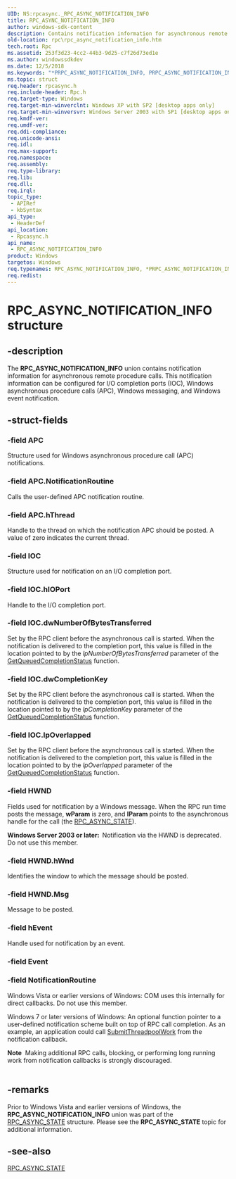 ```yaml
---
UID: NS:rpcasync._RPC_ASYNC_NOTIFICATION_INFO
title: RPC_ASYNC_NOTIFICATION_INFO
author: windows-sdk-content
description: Contains notification information for asynchronous remote procedure calls. This notification information can be configured for I/O completion ports (IOC), Windows asynchronous procedure calls (APC), Windows messaging, and Windows event notification.
old-location: rpc\rpc_async_notification_info.htm
tech.root: Rpc
ms.assetid: 253f3d23-4cc2-44b3-9d25-c7f26d73ed1e
ms.author: windowssdkdev
ms.date: 12/5/2018
ms.keywords: "*PRPC_ASYNC_NOTIFICATION_INFO, PRPC_ASYNC_NOTIFICATION_INFO, PRPC_ASYNC_NOTIFICATION_INFO union pointer [RPC], RPC_ASYNC_NOTIFICATION_INFO, RPC_ASYNC_NOTIFICATION_INFO union [RPC], rpc.rpc_async_notification_info, rpcasync/PRPC_ASYNC_NOTIFICATION_INFO, rpcasync/RPC_ASYNC_NOTIFICATION_INFO"
ms.topic: struct
req.header: rpcasync.h
req.include-header: Rpc.h
req.target-type: Windows
req.target-min-winverclnt: Windows XP with SP2 [desktop apps only]
req.target-min-winversvr: Windows Server 2003 with SP1 [desktop apps only]
req.kmdf-ver: 
req.umdf-ver: 
req.ddi-compliance: 
req.unicode-ansi: 
req.idl: 
req.max-support: 
req.namespace: 
req.assembly: 
req.type-library: 
req.lib: 
req.dll: 
req.irql: 
topic_type:
 - APIRef
 - kbSyntax
api_type:
 - HeaderDef
api_location:
 - Rpcasync.h
api_name:
 - RPC_ASYNC_NOTIFICATION_INFO
product: Windows
targetos: Windows
req.typenames: RPC_ASYNC_NOTIFICATION_INFO, *PRPC_ASYNC_NOTIFICATION_INFO
req.redist: 
---
```


# RPC_ASYNC_NOTIFICATION_INFO structure


## -description


The <b>RPC_ASYNC_NOTIFICATION_INFO</b> union  contains notification information for asynchronous remote procedure calls. This notification information can be configured for I/O completion ports (IOC), Windows asynchronous procedure calls (APC), Windows messaging, and Windows event notification.


## -struct-fields




### -field APC

Structure used for Windows asynchronous procedure call (APC) notifications.
						


### -field APC.NotificationRoutine

Calls the user-defined APC notification routine.


### -field APC.hThread

Handle to the thread on which the notification APC should be posted. A value of zero indicates the current thread.


### -field IOC

Structure used for notification on an I/O completion port. 


						


### -field IOC.hIOPort

Handle to the I/O completion port.


### -field IOC.dwNumberOfBytesTransferred

Set by the RPC client before the asynchronous call is started. When the notification is delivered to the completion port, this value is filled in the location pointed to by the <i>lpNumberOfBytesTransferred</i> parameter of the 
<a href="base.getqueuedcompletionstatus">GetQueuedCompletionStatus</a> function.


### -field IOC.dwCompletionKey

Set by the RPC client before the asynchronous call is started. When the notification is delivered to the completion port, this value is filled in the location pointed to by the <i>lpCompletionKey</i> parameter of the 
<a href="base.getqueuedcompletionstatus">GetQueuedCompletionStatus</a> function.


### -field IOC.lpOverlapped

Set by the RPC client before the asynchronous call is started. When the notification is delivered to the completion port, this value is filled in the location pointed to by the <i>lpOverlapped</i> parameter of the 
<a href="base.getqueuedcompletionstatus">GetQueuedCompletionStatus</a> function.


### -field HWND

Fields used for notification by a Windows message. When the RPC run time posts the message, <b>wParam</b> is zero, and <b>lParam</b> points to the asynchronous handle for the call (the 
<a href="https://msdn.microsoft.com/ad004f49-89a6-486c-80ec-5b85ab4b8db9">RPC_ASYNC_STATE</a>).

<b>Windows Server 2003 or later:  </b>Notification via the HWND is deprecated. Do not use this member.


### -field HWND.hWnd

Identifies the window to which the message should be posted.


### -field HWND.Msg

Message to be posted.


### -field hEvent

Handle used for notification by an event.


### -field Event

 


### -field NotificationRoutine

Windows Vista or earlier versions of Windows: COM uses this internally for direct callbacks. Do not use this member.

Windows 7 or later versions of Windows: An optional function pointer to a user-defined notification scheme built on top of RPC call completion. As an example, an application could call <a href="https://msdn.microsoft.com/28df173d-b78c-4158-97d5-63117a2d3967">SubmitThreadpoolWork</a> from the notification callback.

<div class="alert"><b>Note</b>  Making additional RPC calls, blocking,  or performing long running work from notification callbacks is strongly discouraged.</div>
<div> </div>

## -remarks



Prior to Windows Vista and earlier versions of Windows, the <b>RPC_ASYNC_NOTIFICATION_INFO</b> union was part of the <a href="https://msdn.microsoft.com/ad004f49-89a6-486c-80ec-5b85ab4b8db9">RPC_ASYNC_STATE</a> structure. Please see the <b>RPC_ASYNC_STATE</b> topic for additional information.




## -see-also




<a href="https://msdn.microsoft.com/ad004f49-89a6-486c-80ec-5b85ab4b8db9">RPC_ASYNC_STATE</a>
 

 

